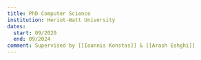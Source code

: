 ```yaml
---
title: PhD Computer Science
institution: Heriot-Watt University
dates:
  start: 09/2020
  end: 09/2024
comment: Supervised by [[Ioannis Konstas]] & [[Arash Eshghi]]
---
```

